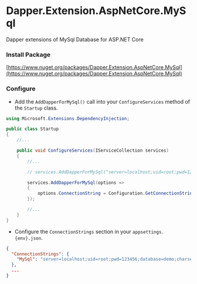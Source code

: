 # Dapper.Extension.AspNetCore.MySql

Dapper extensions of MySql Database for ASP.NET Core

### Install Package

[https://www.nuget.org/packages/Dapper.Extension.AspNetCore.MySql](https://www.nuget.org/packages/Dapper.Extension.AspNetCore.MySql)

### Configure

* Add the `AddDapperForMySql()` call into your `ConfigureServices` method of the `Startup` class.

```csharp
using Microsoft.Extensions.DependencyInjection;

public class Startup
{
    //...

    public void ConfigureServices(IServiceCollection services)
    {
        //...

        // services.AddDapperForMySql("server=localhost;uid=root;pwd=123456;database=demo;charset=utf8mb4;");

        services.AddDapperForMySql(options =>
        {
            options.ConnectionString = Configuration.GetConnectionString("MySql");
        });

        //...
    }
}
```

* Configure the `ConnectionStrings` section in your `appsettings.{env}.json`.

```json
{
  "ConnectionStrings": {
    "MySql": "server=localhost;uid=root;pwd=123456;database=demo;charset=utf8mb4;"
  },
  ...
}
```